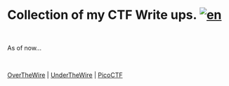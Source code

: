 # Collection of my CTF Write ups. [![en](https://img.shields.io/badge/lang-en-red.svg)](https://github.com/frandausmeier/CTF_Write-Ups/blob/master/README.md)

<br>

As of now...

<br>

[OverTheWire](https://overthewire.org/wargames/) | [UnderTheWire](https://underthewire.tech/) | [PicoCTF](https://picoctf.org/)

<br>
